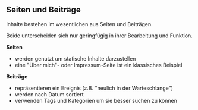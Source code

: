 ## Seiten und Beiträge

Inhalte bestehen im wesentlichen aus Seiten und Beiträgen.

Beide unterscheiden sich nur geringfügig in ihrer Bearbeitung und Funktion.

**Seiten**
  * werden genutzt um statische Inhalte darzustellen
  * eine "Über mich"- oder Impressum-Seite ist ein klassisches Beispiel

**Beiträge**
  * repräsentieren ein Ereignis (z.B. "neulich in der Warteschlange")
  * werden nach Datum sortiert
  * verwenden Tags und Kategorien um sie besser suchen zu können
